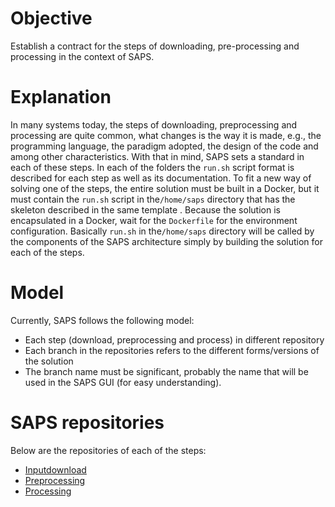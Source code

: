 # Objective
Establish a contract for the steps of downloading, pre-processing and processing in the context of SAPS.

# Explanation
In many systems today, the steps of downloading, preprocessing and processing are quite common, what changes is the way it is made, e.g., the programming language, the paradigm adopted, the design of the code and among other characteristics. With that in mind, SAPS sets a standard in each of these steps.
In each of the folders the `run.sh` script format is described for each step as well as its documentation.
To fit a new way of solving one of the steps, the entire solution must be built in a Docker, but it must contain the `run.sh` script in the`/home/saps` directory that has the skeleton described in the same template . Because the solution is encapsulated in a Docker, wait for the `Dockerfile` for the environment configuration.
Basically `run.sh` in the`/home/saps` directory will be called by the components of the SAPS architecture simply by building the solution for each of the steps.

# Model
Currently, SAPS follows the following model:
- Each step (download, preprocessing and process) in different repository
- Each branch in the repositories refers to the different forms/versions of the solution
- The branch name must be significant, probably the name that will be used in the SAPS GUI (for easy understanding).

# SAPS repositories
Below are the repositories of each of the steps:
- [Inputdownload](https://github.com/ufcg-lsd/saps-scripts-inputdownload)
- [Preprocessing](https://github.com/ufcg-lsd/saps-scripts-preprocessing)
- [Processing](https://github.com/ufcg-lsd/saps-scripts-processing)